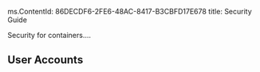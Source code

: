 ms.ContentId: 86DECDF6-2FE6-48AC-8417-B3CBFD17E678
title: Security Guide


Security for containers....

## User Accounts ##